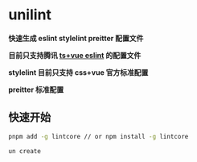 # unilint

**快速生成 eslint stylelint preitter 配置文件**

**目前只支持腾讯 [ts+vue eslint](https://github.com/AlloyTeam/eslint-config-alloy/blob/master/README.zh-CN.md) 的配置文件**

**stylelint 目前只支持 css+vue 官方标准配置**

**preitter 标准配置**

## 快速开始

```bash
pnpm add -g lintcore // or npm install -g lintcore
```

```bash
un create
```
